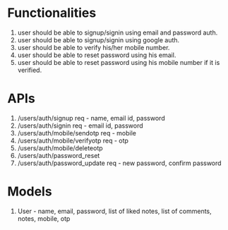 # Functionalities
1. user should be able to signup/signin using email and password auth.
2. user should be able to signup/signin using google auth.
3. user should be able to verify his/her mobile number.
4. user should be able to reset password using his email.
5. user should be able to reset password using his mobile number if it is verified.

# APIs
1. /users/auth/signup req - name, email id, password
2. /users/auth/signin req - email id, password
3. /users/auth/mobile/sendotp req - mobile
4. /users/auth/mobile/verifyotp req - otp
5. /users/auth/mobile/deleteotp
6. /users/auth/password_reset
7. /users/auth/password_update req - new password, confirm password

# Models
1. User - name, email, password, list of liked notes, list of comments, notes, mobile, otp
